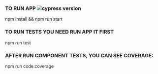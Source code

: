 ### TO RUN APP ![cypress version](https://img.shields.io/badge/cypress-10.3.0-brightgreen)

npm install && npm run start

### TO RUN TESTS YOU NEED RUN APP IT FIRST

npm run test

### AFTER RUN COMPONENT TESTS, YOU CAN SEE COVERAGE:

npm run code:coverage
